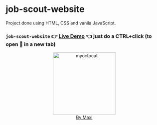 # job-scout-website

Project done using HTML, CSS and vanila JavaScript.

### `job-scout-website` :point_right: [Live Demo](https://maxi69k.github.io/job-scout-website) :point_left: just do a CTRL+click (to open :link: in a new tab)

<div align="center">
<img src="https://myoctocat.com/assets/images/base-octocat.svg" alt="myoctocat" width="200">
</div>

<div align="center">
<a href="https://webdizajnmaxi.eu.org">By Maxi</a>
</div>
